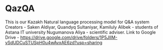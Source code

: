 # QazQA
This is our Kazakh Natural language processing model for Q&A system
Creators - Saken Aldiyar, Quandyq Sultaniyar, Kamiluly Alibek - students of Astana IT university
Nugumanova Aliya - scientific adviser.
Link to Google Drive - https://drive.google.com/drive/folders/1P5JlIM-vSdUDCuSTUSpH0u4wAvxAE6zd?usp=sharing
